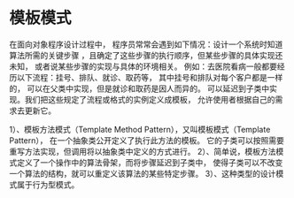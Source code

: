 # 模板模式

在面向对象程序设计过程中，
程序员常常会遇到如下情况：设计一个系统时知道算法所需的关键步骤
，且确定了这些步骤的执行顺序，但某些步骤的具体实现还未知，
或者说某些步骤的实现与具体的环境相关。
例如：去医院看病一般都要经历以下流程：挂号、排队、就诊、取药等，
其中挂号和排队对每个客户都是一样的，
可以在父类中实现，但是就诊和取药是因人而异的。
可以延迟到子类中实现。我们把这些规定了流程或格式的实例定义成模板，
允许使用者根据自己的需求去更新它。


1）、模板方法模式（Template Method Pattern），又叫模板模式（Template Pattern），
在一个抽象类公开定义了执行此方法的模板。
它的子类可以按照需要重写方法实现，但调用将以抽象类中定义的方式进行。
2）、简单说，模板方法模式定义了一个操作中的算法骨架，而将步骤延迟到子类中，
使得子类可以不改变一个算法的结构，就可以重定义该算法的某些特定步骤。
3）、这种类型的设计模式属于行为型模式。


